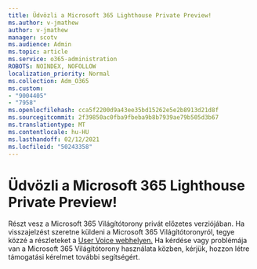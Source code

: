 ```yaml
---
title: Üdvözli a Microsoft 365 Lighthouse Private Preview!
ms.author: v-jmathew
author: v-jmathew
manager: scotv
ms.audience: Admin
ms.topic: article
ms.service: o365-administration
ROBOTS: NOINDEX, NOFOLLOW
localization_priority: Normal
ms.collection: Adm_O365
ms.custom:
- "9004405"
- "7958"
ms.openlocfilehash: cca5f2200d9a43ee35bd15262e5e2b8913d21d8f
ms.sourcegitcommit: 2f39850ac0fba9fbeba9b8b7939ae79b505d3b67
ms.translationtype: MT
ms.contentlocale: hu-HU
ms.lasthandoff: 02/12/2021
ms.locfileid: "50243358"
---
```

# <a name="welcome-to-the-microsoft-365-lighthouse-private-preview"></a>Üdvözli a Microsoft 365 Lighthouse Private Preview!

Részt vesz a Microsoft 365 Világítótorony privát előzetes verziójában. Ha visszajelzést szeretne küldeni a Microsoft 365 Világítótoronyról, tegye közzé a részleteket a [User Voice webhelyen.](https://aka.ms/M365Lighthouseuservoice) Ha kérdése vagy problémája van a Microsoft 365 Világítótorony használata közben, kérjük, hozzon létre támogatási kérelmet további segítségért.
